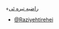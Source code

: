 
+[راضیه تیره ئی](https://raziyehtirehei.github.io/)
+ [@Raziyehtirehei](https://github.com/Raziyehtirehei)

